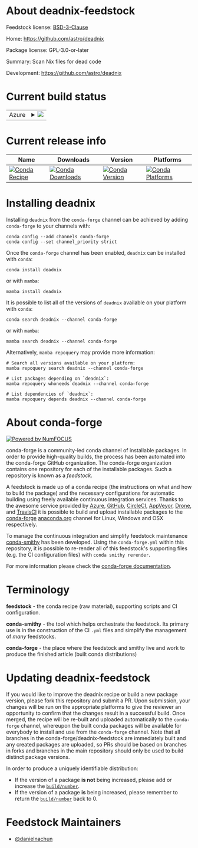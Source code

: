 About deadnix-feedstock
=======================

Feedstock license: [BSD-3-Clause](https://github.com/conda-forge/deadnix-feedstock/blob/main/LICENSE.txt)

Home: https://github.com/astro/deadnix

Package license: GPL-3.0-or-later

Summary: Scan Nix files for dead code

Development: https://github.com/astro/deadnix

Current build status
====================


<table>
    
  <tr>
    <td>Azure</td>
    <td>
      <details>
        <summary>
          <a href="https://dev.azure.com/conda-forge/feedstock-builds/_build/latest?definitionId=24216&branchName=main">
            <img src="https://dev.azure.com/conda-forge/feedstock-builds/_apis/build/status/deadnix-feedstock?branchName=main">
          </a>
        </summary>
        <table>
          <thead><tr><th>Variant</th><th>Status</th></tr></thead>
          <tbody><tr>
              <td>linux_64</td>
              <td>
                <a href="https://dev.azure.com/conda-forge/feedstock-builds/_build/latest?definitionId=24216&branchName=main">
                  <img src="https://dev.azure.com/conda-forge/feedstock-builds/_apis/build/status/deadnix-feedstock?branchName=main&jobName=linux&configuration=linux%20linux_64_" alt="variant">
                </a>
              </td>
            </tr><tr>
              <td>osx_64</td>
              <td>
                <a href="https://dev.azure.com/conda-forge/feedstock-builds/_build/latest?definitionId=24216&branchName=main">
                  <img src="https://dev.azure.com/conda-forge/feedstock-builds/_apis/build/status/deadnix-feedstock?branchName=main&jobName=osx&configuration=osx%20osx_64_" alt="variant">
                </a>
              </td>
            </tr><tr>
              <td>win_64</td>
              <td>
                <a href="https://dev.azure.com/conda-forge/feedstock-builds/_build/latest?definitionId=24216&branchName=main">
                  <img src="https://dev.azure.com/conda-forge/feedstock-builds/_apis/build/status/deadnix-feedstock?branchName=main&jobName=win&configuration=win%20win_64_" alt="variant">
                </a>
              </td>
            </tr>
          </tbody>
        </table>
      </details>
    </td>
  </tr>
</table>

Current release info
====================

| Name | Downloads | Version | Platforms |
| --- | --- | --- | --- |
| [![Conda Recipe](https://img.shields.io/badge/recipe-deadnix-green.svg)](https://anaconda.org/conda-forge/deadnix) | [![Conda Downloads](https://img.shields.io/conda/dn/conda-forge/deadnix.svg)](https://anaconda.org/conda-forge/deadnix) | [![Conda Version](https://img.shields.io/conda/vn/conda-forge/deadnix.svg)](https://anaconda.org/conda-forge/deadnix) | [![Conda Platforms](https://img.shields.io/conda/pn/conda-forge/deadnix.svg)](https://anaconda.org/conda-forge/deadnix) |

Installing deadnix
==================

Installing `deadnix` from the `conda-forge` channel can be achieved by adding `conda-forge` to your channels with:

```
conda config --add channels conda-forge
conda config --set channel_priority strict
```

Once the `conda-forge` channel has been enabled, `deadnix` can be installed with `conda`:

```
conda install deadnix
```

or with `mamba`:

```
mamba install deadnix
```

It is possible to list all of the versions of `deadnix` available on your platform with `conda`:

```
conda search deadnix --channel conda-forge
```

or with `mamba`:

```
mamba search deadnix --channel conda-forge
```

Alternatively, `mamba repoquery` may provide more information:

```
# Search all versions available on your platform:
mamba repoquery search deadnix --channel conda-forge

# List packages depending on `deadnix`:
mamba repoquery whoneeds deadnix --channel conda-forge

# List dependencies of `deadnix`:
mamba repoquery depends deadnix --channel conda-forge
```


About conda-forge
=================

[![Powered by
NumFOCUS](https://img.shields.io/badge/powered%20by-NumFOCUS-orange.svg?style=flat&colorA=E1523D&colorB=007D8A)](https://numfocus.org)

conda-forge is a community-led conda channel of installable packages.
In order to provide high-quality builds, the process has been automated into the
conda-forge GitHub organization. The conda-forge organization contains one repository
for each of the installable packages. Such a repository is known as a *feedstock*.

A feedstock is made up of a conda recipe (the instructions on what and how to build
the package) and the necessary configurations for automatic building using freely
available continuous integration services. Thanks to the awesome service provided by
[Azure](https://azure.microsoft.com/en-us/services/devops/), [GitHub](https://github.com/),
[CircleCI](https://circleci.com/), [AppVeyor](https://www.appveyor.com/),
[Drone](https://cloud.drone.io/welcome), and [TravisCI](https://travis-ci.com/)
it is possible to build and upload installable packages to the
[conda-forge](https://anaconda.org/conda-forge) [anaconda.org](https://anaconda.org/)
channel for Linux, Windows and OSX respectively.

To manage the continuous integration and simplify feedstock maintenance
[conda-smithy](https://github.com/conda-forge/conda-smithy) has been developed.
Using the ``conda-forge.yml`` within this repository, it is possible to re-render all of
this feedstock's supporting files (e.g. the CI configuration files) with ``conda smithy rerender``.

For more information please check the [conda-forge documentation](https://conda-forge.org/docs/).

Terminology
===========

**feedstock** - the conda recipe (raw material), supporting scripts and CI configuration.

**conda-smithy** - the tool which helps orchestrate the feedstock.
                   Its primary use is in the construction of the CI ``.yml`` files
                   and simplify the management of *many* feedstocks.

**conda-forge** - the place where the feedstock and smithy live and work to
                  produce the finished article (built conda distributions)


Updating deadnix-feedstock
==========================

If you would like to improve the deadnix recipe or build a new
package version, please fork this repository and submit a PR. Upon submission,
your changes will be run on the appropriate platforms to give the reviewer an
opportunity to confirm that the changes result in a successful build. Once
merged, the recipe will be re-built and uploaded automatically to the
`conda-forge` channel, whereupon the built conda packages will be available for
everybody to install and use from the `conda-forge` channel.
Note that all branches in the conda-forge/deadnix-feedstock are
immediately built and any created packages are uploaded, so PRs should be based
on branches in forks and branches in the main repository should only be used to
build distinct package versions.

In order to produce a uniquely identifiable distribution:
 * If the version of a package **is not** being increased, please add or increase
   the [``build/number``](https://docs.conda.io/projects/conda-build/en/latest/resources/define-metadata.html#build-number-and-string).
 * If the version of a package **is** being increased, please remember to return
   the [``build/number``](https://docs.conda.io/projects/conda-build/en/latest/resources/define-metadata.html#build-number-and-string)
   back to 0.

Feedstock Maintainers
=====================

* [@danielnachun](https://github.com/danielnachun/)

